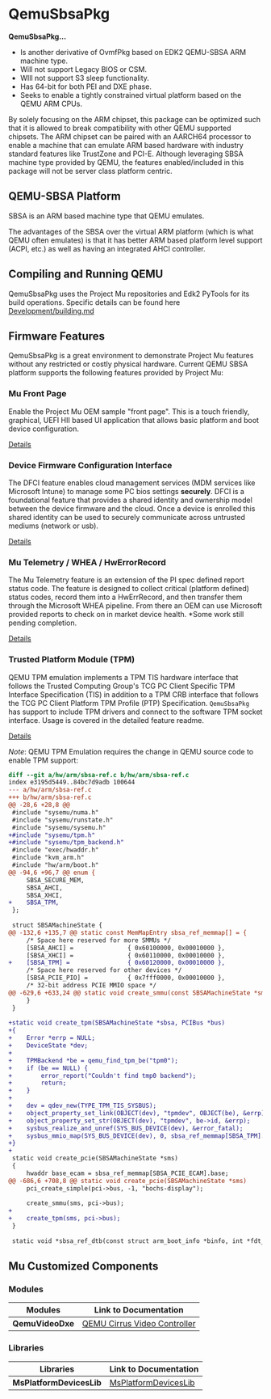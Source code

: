 # QemuSbsaPkg

**QemuSbsaPkg...**

- Is another derivative of OvmfPkg based on EDK2 QEMU-SBSA ARM machine type.
- Will not support Legacy BIOS or CSM.
- WIll not support S3 sleep functionality.
- Has 64-bit for both PEI and DXE phase.
- Seeks to enable a tightly constrained virtual platform based on the QEMU ARM CPUs.

By solely focusing on the ARM chipset, this package can be optimized such that it is allowed to break compatibility
with other QEMU supported chipsets. The ARM chipset can be paired with an AARCH64 processor to enable a machine
that can emulate ARM based hardware with industry standard features like TrustZone and PCI-E. Although leveraging
SBSA machine type provided by QEMU, the features enabled/included in this package will not be server class platform
centric.

## QEMU-SBSA Platform

SBSA is an ARM based machine type that QEMU emulates.

The advantages of the SBSA over the virtual ARM platform (which is what QEMU often emulates) is that it has
better ARM based platform level support (ACPI, etc.) as well as having an integrated AHCI controller.

## Compiling and Running QEMU

QemuSbsaPkg uses the Project Mu repositories and Edk2 PyTools for its build operations.
Specific details can be found here [Development/building.md](../Common/building.md)

## Firmware Features

QemuSbsaPkg is a great environment to demonstrate Project Mu features without any restricted or costly physical
hardware. Current QEMU SBSA platform supports the following features provided by Project Mu:

### Mu Front Page

Enable the Project Mu OEM sample "front page".
This is a touch friendly, graphical, UEFI HII based UI application that
allows basic platform and boot device configuration.

[Details](../Common/Features/feature_frontpage.md)

### Device Firmware Configuration Interface

The DFCI feature enables cloud management services (MDM services like Microsoft Intune) to manage some PC
bios settings **securely**.  DFCI is a foundational feature that provides a shared identity and ownership
model between the device firmware and the cloud.  Once a device is enrolled this shared identity can be used
to securely communicate across untrusted mediums (network or usb).

[Details](../Common/Features/feature_dfci.md)

### Mu Telemetry / WHEA / HwErrorRecord

The Mu Telemetry feature is an extension of the PI spec defined report status code.  The feature is
designed to collect critical (platform defined) status codes, record them into a HwErrRecord,
and then transfer them through the Microsoft WHEA pipeline.  From there an OEM can use Microsoft
provided reports to check on in market device health.  *Some work still pending completion.

[Details](../Common/Features/feature_whea.md)

### Trusted Platform Module (TPM)

QEMU TPM emulation implements a TPM TIS hardware interface that follows the Trusted Computing Group's TCG PC Client
Specific TPM Interface Specification (TIS) in addition to a TPM CRB interface that follows the TCG PC Client Platform
TPM Profile (PTP) Specification. `QemuSbsaPkg` has support to include TPM drivers and connect to the software TPM
socket interface. Usage is covered in the detailed feature readme.

[Details](../Common/Features/feature_tpm.md)

_Note_: QEMU TPM Emulation requires the change in QEMU source code to enable TPM support:

```diff
diff --git a/hw/arm/sbsa-ref.c b/hw/arm/sbsa-ref.c
index e3195d5449..84bc7d9adb 100644
--- a/hw/arm/sbsa-ref.c
+++ b/hw/arm/sbsa-ref.c
@@ -28,6 +28,8 @@
 #include "sysemu/numa.h"
 #include "sysemu/runstate.h"
 #include "sysemu/sysemu.h"
+#include "sysemu/tpm.h"
+#include "sysemu/tpm_backend.h"
 #include "exec/hwaddr.h"
 #include "kvm_arm.h"
 #include "hw/arm/boot.h"
@@ -94,6 +96,7 @@ enum {
     SBSA_SECURE_MEM,
     SBSA_AHCI,
     SBSA_XHCI,
+    SBSA_TPM,
 };
 
 struct SBSAMachineState {
@@ -132,6 +135,7 @@ static const MemMapEntry sbsa_ref_memmap[] = {
     /* Space here reserved for more SMMUs */
     [SBSA_AHCI] =               { 0x60100000, 0x00010000 },
     [SBSA_XHCI] =               { 0x60110000, 0x00010000 },
+    [SBSA_TPM] =                { 0x60120000, 0x00010000 },
     /* Space here reserved for other devices */
     [SBSA_PCIE_PIO] =           { 0x7fff0000, 0x00010000 },
     /* 32-bit address PCIE MMIO space */
@@ -629,6 +633,24 @@ static void create_smmu(const SBSAMachineState *sms, PCIBus *bus)
     }
 }
 
+static void create_tpm(SBSAMachineState *sbsa, PCIBus *bus)
+{
+    Error *errp = NULL;
+    DeviceState *dev;
+
+    TPMBackend *be = qemu_find_tpm_be("tpm0");
+    if (be == NULL) {
+        error_report("Couldn't find tmp0 backend");
+        return;
+    }
+
+    dev = qdev_new(TYPE_TPM_TIS_SYSBUS);
+    object_property_set_link(OBJECT(dev), "tpmdev", OBJECT(be), &errp);
+    object_property_set_str(OBJECT(dev), "tpmdev", be->id, &errp);
+    sysbus_realize_and_unref(SYS_BUS_DEVICE(dev), &error_fatal);
+    sysbus_mmio_map(SYS_BUS_DEVICE(dev), 0, sbsa_ref_memmap[SBSA_TPM].base);
+}
+
 static void create_pcie(SBSAMachineState *sms)
 {
     hwaddr base_ecam = sbsa_ref_memmap[SBSA_PCIE_ECAM].base;
@@ -686,6 +708,8 @@ static void create_pcie(SBSAMachineState *sms)
     pci_create_simple(pci->bus, -1, "bochs-display");
 
     create_smmu(sms, pci->bus);
+
+    create_tpm(sms, pci->bus);
 }
 
 static void *sbsa_ref_dtb(const struct arm_boot_info *binfo, int *fdt_size)
```

## Mu Customized Components

### Modules

| Modules | Link to Documentation |
| --- | --- |
| **QemuVideoDxe** | [QEMU Cirrus Video Controller](../../QemuSbsaPkg/QemuVideoDxe/ReadMe.md) |

### Libraries

| Libraries | Link to Documentation |
| --- | --- |
| **MsPlatformDevicesLib** | [MsPlatformDevicesLib](../../QemuSbsaPkg/Library/MsPlatformDevicesLibQemuSbsa/ReadMe.md) |
